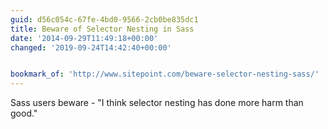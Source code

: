 ```yaml
---
guid: d56c054c-67fe-4bd0-9566-2cb0be835dc1
title: Beware of Selector Nesting in Sass
date: '2014-09-29T11:49:18+00:00'
changed: '2019-09-24T14:42:40+00:00'


bookmark_of: 'http://www.sitepoint.com/beware-selector-nesting-sass/'
---
```



Sass users beware - "I think selector nesting has done more harm than good."
